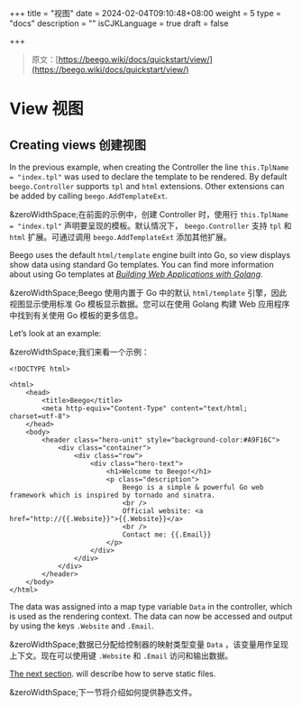 +++
title = "视图"
date = 2024-02-04T09:10:48+08:00
weight = 5
type = "docs"
description = ""
isCJKLanguage = true
draft = false

+++

> 原文：[https://beego.wiki/docs/quickstart/view/](https://beego.wiki/docs/quickstart/view/)

# View 视图



## Creating views 创建视图

In the previous example, when creating the Controller the line `this.TplName = "index.tpl"` was used to declare the template to be rendered. By default `beego.Controller` supports `tpl` and `html` extensions. Other extensions can be added by calling `beego.AddTemplateExt`.

&zeroWidthSpace;在前面的示例中，创建 Controller 时，使用行 `this.TplName = "index.tpl"` 声明要呈现的模板。默认情况下， `beego.Controller` 支持 `tpl` 和 `html` 扩展。可通过调用 `beego.AddTemplateExt` 添加其他扩展。

Beego uses the default `html/template` engine built into Go, so view displays show data using standard Go templates. You can find more information about using Go templates at [*Building Web Applications with Golang*](https://github.com/astaxie/build-web-application-with-golang/blob/master/en/07.4.md).

&zeroWidthSpace;Beego 使用内置于 Go 中的默认 `html/template` 引擎，因此视图显示使用标准 Go 模板显示数据。您可以在使用 Golang 构建 Web 应用程序中找到有关使用 Go 模板的更多信息。

Let’s look at an example:

&zeroWidthSpace;我们来看一个示例：

```
<!DOCTYPE html>

<html>
    <head>
        <title>Beego</title>
        <meta http-equiv="Content-Type" content="text/html; charset=utf-8">
    </head>
    <body>
        <header class="hero-unit" style="background-color:#A9F16C">
            <div class="container">
                <div class="row">
                    <div class="hero-text">
                        <h1>Welcome to Beego!</h1>
                        <p class="description">
                            Beego is a simple & powerful Go web framework which is inspired by tornado and sinatra.
                            <br />
                            Official website: <a href="http://{{.Website}}">{{.Website}}</a>
                            <br />
                            Contact me: {{.Email}}
                        </p>
                    </div>
                </div>
            </div>
        </header>
    </body>
</html>
```

The data was assigned into a map type variable `Data` in the controller, which is used as the rendering context. The data can now be accessed and output by using the keys `.Website` and `.Email`.

&zeroWidthSpace;数据已分配给控制器的映射类型变量 `Data` ，该变量用作呈现上下文。现在可以使用键 `.Website` 和 `.Email` 访问和输出数据。

[The next section](https://beego.wiki/docs/quickstart/static). will describe how to serve static files.

&zeroWidthSpace;下一节将介绍如何提供静态文件。